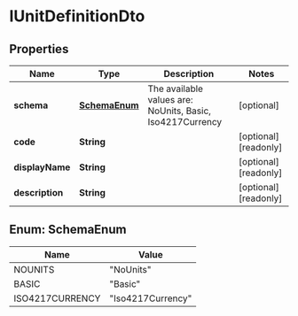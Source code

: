 

# IUnitDefinitionDto


## Properties

Name | Type | Description | Notes
------------ | ------------- | ------------- | -------------
**schema** | [**SchemaEnum**](#SchemaEnum) | The available values are: NoUnits, Basic, Iso4217Currency |  [optional]
**code** | **String** |  |  [optional] [readonly]
**displayName** | **String** |  |  [optional] [readonly]
**description** | **String** |  |  [optional] [readonly]



## Enum: SchemaEnum

Name | Value
---- | -----
NOUNITS | &quot;NoUnits&quot;
BASIC | &quot;Basic&quot;
ISO4217CURRENCY | &quot;Iso4217Currency&quot;



